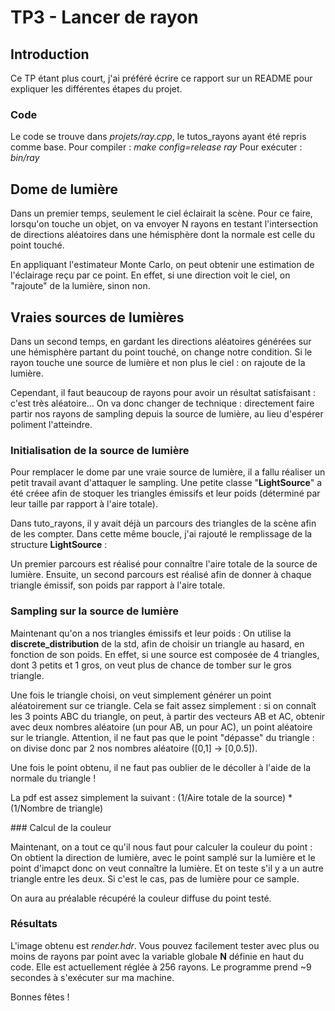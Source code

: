# TP3 - Lancer de rayon

## Introduction

Ce TP étant plus court, j'ai préféré écrire ce rapport sur un README pour expliquer les différentes étapes du projet.

### Code 

Le code se trouve dans *projets/ray.cpp*, le tutos_rayons ayant été repris comme base.
Pour compiler : *make config=release ray*
Pour exécuter : *bin/ray*

## Dome de lumière

Dans un premier temps, seulement le ciel éclairait la scène.
Pour ce faire, lorsqu'on touche un objet, on va envoyer N rayons en testant l'intersection de directions aléatoires
dans une hémisphère dont la normale est celle du point touché.

En appliquant l'estimateur Monte Carlo, on peut obtenir une estimation de l'éclairage reçu par ce point.
En effet, si une direction voit le ciel, on "rajoute" de la lumière, sinon non.

## Vraies sources de lumières 

Dans un second temps, en gardant les directions aléatoires générées sur une hémisphère partant du point touché, on change notre condition.
Si le rayon touche une source de lumière et non plus le ciel : on rajoute de la lumière.

Cependant, il faut beaucoup de rayons pour avoir un résultat satisfaisant : c'est très aléatoire...
On va donc changer de technique : directement faire partir nos rayons de sampling depuis la source de lumière, au lieu d'espérer poliment l'atteindre.

### Initialisation de la source de lumière 

Pour remplacer le dome par une vraie source de lumière, il a fallu réaliser un petit travail avant d'attaquer le sampling.
Une petite classe "**LightSource**" a été créee afin de stoquer les triangles émissifs et leur poids (déterminé par leur taille par rapport à l'aire totale).

Dans tuto_rayons, il y avait déjà un parcours des triangles de la scène afin de les compter.
Dans cette même boucle, j'ai rajouté le remplissage de la structure **LightSource** :

Un premier parcours est réalisé pour connaître l'aire totale de la source de lumière.
Ensuite, un second parcours est réalisé afin de donner à chaque triangle émissif, son poids par rapport à l'aire totale.

### Sampling sur la source de lumière

Maintenant qu'on a nos triangles émissifs et leur poids :
On utilise la **discrete_distribution** de la std, afin de choisir un triangle au hasard, en fonction de son poids.
En effet, si une source est composée de 4 triangles, dont 3 petits et 1 gros, on veut plus de chance de tomber sur le gros triangle.

Une fois le triangle choisi, on veut simplement générer un point aléatoirement sur ce triangle.
Cela se fait assez simplement : si on connaît les 3 points ABC du triangle, on peut, à partir des vecteurs AB et AC,
obtenir avec deux nombres aléatoire (un pour AB, un pour AC), un point aléatoire sur le triangle.
Attention, il ne faut pas que le point "dépasse" du triangle : on divise donc par 2 nos nombres aléatoire ([0,1] -> [0,0.5]).

Une fois le point obtenu, il ne faut pas oublier de le décoller à l'aide de la normale du triangle !

La pdf est assez simplement la suivant : (1/Aire totale de la source) * (1/Nombre de triangle)

### Calcul de la couleur

Maintenant, on a tout ce qu'il nous faut pour calculer la couleur du point :
On obtient la direction de lumière, avec le point samplé sur la lumière et le point d'imapct donc on veut connaître la lumière.
Et on teste s'il y a un autre triangle entre les deux. Si c'est le cas, pas de lumière pour ce sample.

On aura au préalable récupéré la couleur diffuse du point testé.

### Résultats 

L'image obtenu est *render.hdr*. 
Vous pouvez facilement tester avec plus ou moins de rayons par point avec la variable globale **N** définie en haut du code.
Elle est actuellement réglée à 256 rayons.
Le programme prend ~9 secondes à s'exécuter sur ma machine.

Bonnes fêtes !





